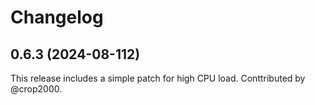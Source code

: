 # Changelog

## 0.6.3 (2024-08-112)
This release includes a simple patch for high CPU load. Conttributed by @crop2000.
